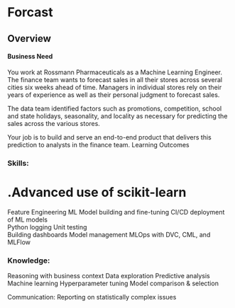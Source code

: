 # Forcast
## Overview
#### Business Need
You work at Rossmann Pharmaceuticals as a Machine Learning Engineer. The finance team wants to forecast sales in all their stores across several cities six weeks ahead of time. Managers in individual stores rely on their years of experience as well as their personal judgment to forecast sales. 

The data team identified factors such as promotions, competition, school and state holidays, seasonality, and locality as necessary for predicting the sales across the various stores.

Your job is to build and serve an end-to-end product that delivers this prediction to analysts in the finance team. 
Learning Outcomes
### Skills:
# .Advanced use of scikit-learn 
Feature Engineering
ML Model building and fine-tuning
CI/CD deployment of ML models  
Python logging
Unit testing  
Building dashboards
Model management
MLOps  with DVC, CML, and MLFlow


### Knowledge:
Reasoning with business context
Data exploration
Predictive analysis
Machine learning 
Hyperparameter tuning
Model comparison & selection


Communication:
Reporting on statistically complex issues
